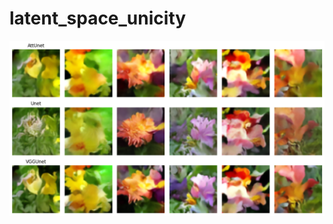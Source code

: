 # latent_space_unicity

<img src="https://github.com/fmerizzi/latent_space_unicity/blob/main/images/VGGUNet%20vs%20Unet%20vs%20AttUNet.png" >
